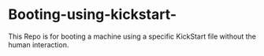 # Booting-using-kickstart-
This Repo is for booting a machine using a specific KickStart file without the human interaction.
